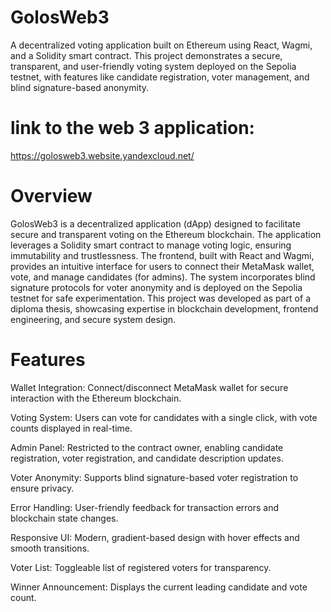 # GolosWeb3

A decentralized voting application built on Ethereum using React, Wagmi, and a Solidity smart contract. This project demonstrates a secure, transparent, and user-friendly voting system deployed on the Sepolia testnet, with features like candidate registration, voter management, and blind signature-based anonymity.

# link to the web 3 application: 
https://golosweb3.website.yandexcloud.net/

# Overview
GolosWeb3 is a decentralized application (dApp) designed to facilitate secure and transparent voting on the Ethereum blockchain. The application leverages a Solidity smart contract to manage voting logic, ensuring immutability and trustlessness. The frontend, built with React and Wagmi, provides an intuitive interface for users to connect their MetaMask wallet, vote, and manage candidates (for admins). The system incorporates blind signature protocols for voter anonymity and is deployed on the Sepolia testnet for safe experimentation.
This project was developed as part of a diploma thesis, showcasing expertise in blockchain development, frontend engineering, and secure system design.

# Features
Wallet Integration: Connect/disconnect MetaMask wallet for secure interaction with the Ethereum blockchain.

Voting System: Users can vote for candidates with a single click, with vote counts displayed in real-time.

Admin Panel: Restricted to the contract owner, enabling candidate registration, voter registration, and candidate description updates.

Voter Anonymity: Supports blind signature-based voter registration to ensure privacy.

Error Handling: User-friendly feedback for transaction errors and blockchain state changes.

Responsive UI: Modern, gradient-based design with hover effects and smooth transitions.

Voter List: Toggleable list of registered voters for transparency.

Winner Announcement: Displays the current leading candidate and vote count.


